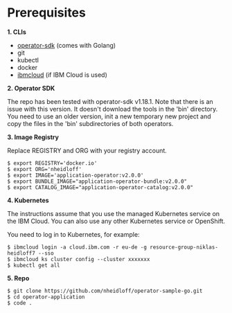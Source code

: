 # Prerequisites

**1. CLIs**

* [operator-sdk](https://sdk.operatorframework.io/docs/installation/) (comes with Golang)
* git
* kubectl
* docker
* [ibmcloud](https://cloud.ibm.com/docs/cli?topic=cli-install-ibmcloud-cli) (if IBM Cloud is used)

**2. Operator SDK**

The repo has been tested with operator-sdk v1.18.1. Note that there is an issue with this version. It doesn't download the tools in the 'bin' directory. You need to use an older version, init a new temporary new project and copy the files in the 'bin' subdirectories of both operators.

**3. Image Registry**

Replace REGISTRY and ORG with your registry account.

```
$ export REGISTRY='docker.io'
$ export ORG='nheidloff'
$ export IMAGE='application-operator:v2.0.0'
$ export BUNDLE_IMAGE="application-operator-bundle:v2.0.0"
$ export CATALOG_IMAGE="application-operator-catalog:v2.0.0"
```

**4. Kubernetes**

The instructions assume that you use the managed Kubernetes service on the IBM Cloud. You can also use any other Kubernetes service or OpenShift.

You need to log in to Kubernetes, for example:

```
$ ibmcloud login -a cloud.ibm.com -r eu-de -g resource-group-niklas-heidloff7 --sso
$ ibmcloud ks cluster config --cluster xxxxxxx
$ kubectl get all
```

**5. Repo**

```
$ git clone https://github.com/nheidloff/operator-sample-go.git
$ cd operator-application
$ code .
```